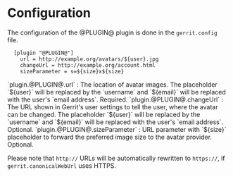 Configuration
=============

The configuration of the @PLUGIN@ plugin is done in the `gerrit.config`
file.

```
  [plugin "@PLUGIN@"]
    url = http://example.org/avatars/${user}.jpg
    changeUrl = http://example.org/account.html
    sizeParameter = s=${size}x${size}
```

<a id="url">
`plugin.@PLUGIN@.url`
:	The location of avatar images. The placeholder `${user}` will
	be replaced by the `username` and `${email}` will be replaced with
	the user's `email address`. Required.

<a id="changeUrl">
`plugin.@PLUGIN@.changeUrl`
:	The URL shown in Gerrit's user settings to tell the user, where the
	avatar can be changed. The placeholder `${user}` will
	be replaced by the `username` and `${email}` will be replaced with
	the user's `email address`. Optional.

<a id="sizeParameter">
`plugin.@PLUGIN@.sizeParameter`
:	URL parameter with `${size}` placeholder to forward the preferred
	image size to the avatar provider. Optional.

Please note that `http://` URLs will be automatically rewritten to
`https://`, if `gerrit.canonicalWebUrl` uses HTTPS.
